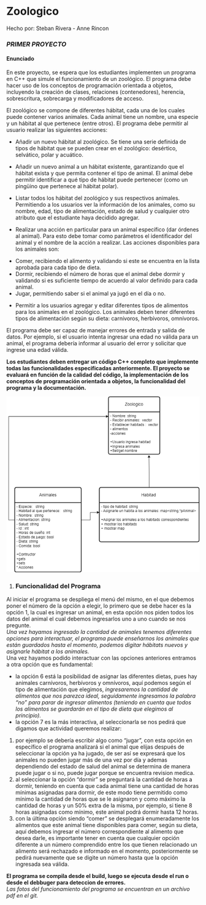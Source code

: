 # Zoologico
Hecho por: Steban Rivera - Anne Rincon
### *_PRIMER PROYECTO_*

#### Enunciado  

En este proyecto, se espera que los estudiantes implementen un programa en C++ que simule el funcionamiento de
un zoológico. El programa debe hacer uso de los conceptos de programación orientada a objetos, incluyendo la
creación de clases, relaciones (contenedores), herencia, sobrescritura, sobrecarga y modificadores de acceso.  

El zoológico se compone de diferentes hábitat, cada una de los cuales puede contener varios animales. Cada animal
tiene un nombre, una especie y un hábitat al que pertenece (entre otros).
El programa debe permitir al usuario realizar las siguientes acciones:  

- Añadir un nuevo hábitat al zoológico. Se tiene una serie definida de tipos de hábitat que se pueden crear en el
zoológico: desértico, selvático, polar y acuático.  

- Añadir un nuevo animal a un hábitat existente, garantizando que el hábitat exista y que permita contener el tipo de
animal. El animal debe permitir identificar a qué tipo de hábitat puede pertenecer (como un pingüino que
pertenece al hábitat polar).  

- Listar todos los hábitat del zoológico y sus respectivos animales. Permitiendo a los usuarios ver la información de
los animales, como su nombre, edad, tipo de alimentación, estado de salud y cualquier otro atributo que el
estudiante haya decidido agregar.  

- Realizar una acción en particular para un animal específico (dar órdenes al animal). Para esto debe tomar como
parámetros el identificador del animal y el nombre de la acción a realizar. Las acciones disponibles para los
animales son:  

* Comer, recibiendo el alimento y validando si este se encuentra en la lista aprobada para cada tipo de dieta.
* Dormir, recibiendo el número de horas que el animal debe dormir y validando si es suficiente tiempo de
acuerdo al valor definido para cada animal.
* Jugar, permitiendo saber si el animal ya jugó en el día o no.
- Permitir a los usuarios agregar y editar diferentes tipos de alimentos para los animales en el zoológico. Los
animales deben tener diferentes tipos de alimentación según su dieta: carnívoros, herbívoros, omnívoros.

El programa debe ser capaz de manejar errores de entrada y salida de datos. Por ejemplo, si el usuario intenta
ingresar una edad no válida para un animal, el programa debería informar al usuario del error y solicitar que
ingrese una edad válida.  

**Los estudiantes deben entregar un código C++ completo que implemente todas las funcionalidades especificadas
anteriormente. El proyecto se evaluará en función de la calidad del código, la implementación de los conceptos de
programación orientada a objetos, la funcionalidad del programa y la documentación.**  


![Diagrama de clases](https://github.com/Annekatherinb/Zoologico/blob/8db3c79a58f963509ca67956f5c76e7622687357/Diagrama%20de%20estado.drawio%20(2).png)  
  
    
 1. ### Funcionalidad del Programa
 
Al iniciar el programa se despliega el menú del mismo, en el que debemos poner el número de la opción a elegir, lo primero que se debe hacer es la opción 1, la cual es ingresar un animal, en esta opción nos piden todos los datos del animal el cual debemos ingresarlos uno a uno cuando se nos pregunte.  
*_Una vez hayamos ingresado la cantidad de animales tenemos diferentes opciones para interactuar, el programa puede enseñarnos los animales que están guardados hasta el momento, podemos digitar hábitats nuevos y asignarle hábitat a los animales._*  
Una vez hayamos podido interactuar con las opciones anteriores entramos a otra opción que es fundamental:  
* la opción 6 está la posibilidad de asignar las diferentes dietas, pues hay animales carnívoros, herbívoros y omnívoros, aquí podemos según el tipo de alimentación que elegimos, *_ingresaremos la cantidad de alimentos que nos parezca ideal, seguidamente ingresamos la palabra “no” para parar de ingresar alimentos (teniendo en cuenta que todos los alimentos se guardarán en el tipo de dieta que elegimos al principio)._*  
*  la opción 7 es la más interactiva, al seleccionarla se nos pedirá que digamos que actividad queremos realizar:  
1. por ejemplo se debería escribir algo como “jugar”, con esta opción en específico el programa analizará si el animal que elijas después de seleccionar la opción ya ha jugado, de ser así se expresará que los animales no pueden jugar más de una vez por día y ademas dependiendo del estado de salud del animal se determina de manera puede jugar o si no, puede jugar porque se encuentra revision medica.  
2. al seleccionar la opción “dormir” se preguntará la cantidad de horas a dormir, teniendo en cuenta que cada animal tiene una cantidad de horas mínimas asignadas para dormir, de este modo tiene permitido como mínimo la cantidad de horas que se le asignaron y como máximo la cantidad de horas y un 50% extra de la misma, por ejemplo, si tiene 8 horas asignadas como mínimo, este animal podrá dormir hasta 12 horas.  
3. con la última opción siendo “comer” se desplegará enumeradamente los alimentos que este animal tiene disponibles para comer, según su dieta,  aquí debemos ingresar el número correspondiente al alimento que desea darle, es importante tener en cuenta que cualquier opción diferente a un número comprendido entre los que tienen relacionado un alimento será rechazado e informado en el momento, posteriormente se pedirá nuevamente que se digite un número hasta que la opción ingresada sea válida.    

**El programa se compila desde el build, luego se ejecuta desde el run o desde el debbuger para deteccion de errores.**  
*_Las fotos del funcionamiento del programa se encuentran en un archivo pdf en el git._*

 
 

